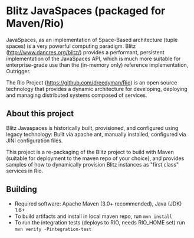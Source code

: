 Blitz JavaSpaces (packaged for Maven/Rio)
=========================================

JavaSpaces, as an implementation of Space-Based architecture (tuple spaces) is a very powerful computing paradigm. Blitz (http://www.dancres.org/blitz/) provides a performant, persistent implementation of the JavaSpaces API, which is much more suitable for enterprise-grade use than the (in-memory only) reference implementation, Outrigger.

The Rio Project (https://github.com/dreedyman/Rio) is an open source technology that provides a dynamic architecture for developing, deploying and managing distributed systems composed of services.

About this project
------------------

Blitz Javaspaces is historically built, provisioned, and configured using legacy technology: Built via apache ant, manually installed, configured via JINI configuration files. 

This project is a re-packaging of the Blitz project to build with Maven (suitable for deployment to the maven repo of your choice), and provides samples of how to dynamically provision Blitz instances as "first class" services in Rio.

Building
--------

* Required software: Apache Maven (3.0+ recommended), Java (JDK) 1.6+
* To build artifacts and install in local maven repo, run `mvn install`
* To run the integration tests (deploys to RIO, needs RIO_HOME set) run `mvn verify -Pintegration-test`